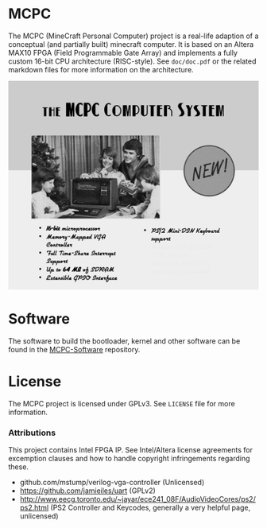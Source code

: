 # MCPC

The MCPC (MineCraft Personal Computer) project is a real-life adaption of a conceptual (and partially built) minecraft computer. It is based on an Altera MAX10 FPGA (Field Programmable Gate Array) and implements a fully custom 16-bit CPU architecture (RISC-style). See `doc/doc.pdf` or the related markdown files for more information on the architecture.

![Retro Ad](/promo/ad_retro.jpg?raw=true)

# Software

The software to build the bootloader, kernel and other software can be found in the [MCPC-Software](https://github.com/PiMaker/MCPC-Software) repository.

# License

The MCPC project is licensed under GPLv3. See `LICENSE` file for more information.

### Attributions

This project contains Intel FPGA IP. See Intel/Altera license agreements for excemption clauses and how to handle copyright infringements regarding these.

* github.com/mstump/verilog-vga-controller (Unlicensed)
* https://github.com/jamieiles/uart (GPLv2)
* http://www.eecg.toronto.edu/~jayar/ece241_08F/AudioVideoCores/ps2/ps2.html (PS2 Controller and Keycodes, generally a very helpful page, unlicensed)
